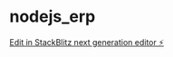 # nodejs_erp

[Edit in StackBlitz next generation editor ⚡️](https://stackblitz.com/~/github.com/AhmedAmin89/nodejs_erp)